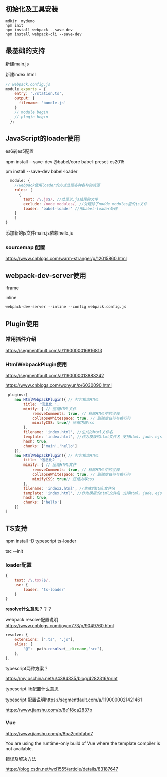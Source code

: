 ## 初始化及工具安装

```shell
mdkir  mydemo
npm init
npm install webpack --save-dev
npm install webpack-cli --save-dev
```

## 最基础的支持

新建main.js

新建index.html

```javascript
// webpack.config.js
module.exports = {
    entry: './station.ts',
    output: {
      filename: 'bundle.js'
    }
    // module begin
    // plugin begin
  };
```

## JavaScript的loader使用

es6转es5配置

npm install --save-dev @babel/core babel-preset-es2015

pm install --save-dev babel-loader

```javascript
  module: {
    //webpack使用loader的方式处理各种各样的资源
    rules: [
      {
        test: /\.js$/, //处理以.js结尾的文件
        exclude: /node_modules/, //处理除了nodde_modules里的js文件
        loader: 'babel-loader' //用babel-loader处理
    }
    ]
}
```

添加新的js文件main.js依赖hello.js

### sourcemap 配置

https://www.cnblogs.com/warm-stranger/p/12015860.html

## webpack-dev-server使用

iframe

inline



```shell
webpack-dev-server --inline --config webpack.config.js
```

## Plugin使用

### 常用插件介绍 

https://segmentfault.com/a/1190000016816813



### HtmlWebpackPlugin使用

https://segmentfault.com/a/1190000013883242



https://www.cnblogs.com/wonyun/p/6030090.html

```javascript
 plugins:[
    new HtmlWebpackPlugin({ // 打包输出HTML
        title: '信息化 ',
        minify: { // 压缩HTML文件
            removeComments: true, // 移除HTML中的注释
            collapseWhitespace: true, // 删除空白符与换行符
            minifyCSS: true// 压缩内联css
        },
        filename: 'index.html', //生成的html文件名
        template: 'index.html', //作为模板的html文件名 支持html、jade、ejs
        hash: true,
        chunks: ['main','hello']
    }),
    new HtmlWebpackPlugin({ // 打包输出HTML
        title: '信息化2 ',
        minify: { // 压缩HTML文件
            removeComments: true, // 移除HTML中的注释
            collapseWhitespace: true, // 删除空白符与换行符
            minifyCSS: true// 压缩内联css
        },
        filename: 'index2.html', //生成的html文件名
        template: 'index.html', //作为模板的html文件名 支持html、jade、ejs
        hash: true,
        chunks: ['hello']
    })
]
```



## TS支持

npm install -D typescript ts-loader 



tsc --init

### loader配置

```javascript
{
    test: /\.tsx?$/,
    use: {
        loader: 'ts-loader'
    }
}
```

**resolve什么意思**？？？

webpack resolve配置说明 https://www.cnblogs.com/joyco773/p/9049760.html

```javascript
resolve: {
    extensions: [".ts", ".js"],
    alias: {
        "@":  path.resolve(__dirname,"src"),
    },
},
```

typescript两种方案？

https://my.oschina.net/u/4384335/blog/4282316/print



typescript  lib配置什么意思

typescript 配置说明https://segmentfault.com/a/1190000021421461

https://www.jianshu.com/p/8e1f8ca2837b



### Vue

https://www.jianshu.com/p/8ba2cdbfabd7

You are using the runtime-only build of Vue where the template compiler is not available.

错误及解决方法

https://blog.csdn.net/wxl1555/article/details/83187647